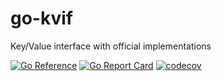 # go-kvif
Key/Value interface with official implementations

[![Go Reference](https://pkg.go.dev/badge/github.com/takanoriyanagitani/go-kvif.svg)](https://pkg.go.dev/github.com/takanoriyanagitani/go-kvif)
[![Go Report Card](https://goreportcard.com/badge/github.com/takanoriyanagitani/go-kvif)](https://goreportcard.com/report/github.com/takanoriyanagitani/go-kvif)
[![codecov](https://codecov.io/gh/takanoriyanagitani/go-kvif/branch/main/graph/badge.svg?token=T4X9DP2KSH)](https://codecov.io/gh/takanoriyanagitani/go-kvif)
